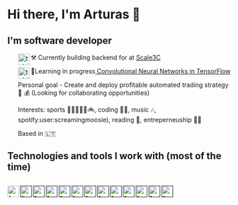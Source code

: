  
# Hi there, I'm Arturas 👋
## I'm software developer
<li style="list-style-type:none">
    <ul><div>⚒ Currently building backend for  at <a href="https://scale3c.com"><img align="left" alt="tutris | Scale3C " width="26px" src="https://avatars0.githubusercontent.com/u/46576313?s=400&u=d19597751084ba5a2ef4efbfa53460004dd960d3&v=4" />Scale3C</a></div></ul>
    <ul> 🌱Learning in progress<a href="https://www.coursera.org/learn/convolutional-neural-networks-tensorflow"><img align="left" alt="tutris | coursera" width="26px" src="https://cdn.jsdelivr.net/npm/simple-icons@3.4.0/icons/coursera.svg" /> Convolutional Neural Networks in TensorFlow</a></ul>
    <ul>Personal goal - Create and deploy profitable automated trading strategy 🤖 💰 (Looking for collaborating opportunities)</ul>
    <ul>Interests: sports 🥋🏋️‍♀️🏃‍♂️🚲, coding 👩‍💻, music 🎶, spotify:user:screamingmoosie), reading 📖, entreperneuship 👨‍🎤</ul>
    <ul>Based in 🇱🇹</ul>
</li>

## Technologies and tools I work with (most of the time)

[<img align="left" alt="tutris | amazonaws " width="26px" src="https://cdn.jsdelivr.net/npm/simple-icons@3.4.0/icons/amazonaws.svg" />](amazonaws)
[<img align="left" alt="tutris | " width="26px" src="https://cdn.jsdelivr.net/npm/simple-icons@3.4.0/icons/visualstudiocode.svg" />]()
[<img align="left" alt="tutris | " width="26px" src="https://cdn.jsdelivr.net/npm/simple-icons@3.4.0/icons/git.svg" />]()
[<img align="left" alt="tutris | " width="26px" src="https://cdn.jsdelivr.net/npm/simple-icons@3.4.0/icons/node-dot-js.svg" />]()
[<img align="left" alt="tutris | " width="26px" src="https://cdn.jsdelivr.net/npm/simple-icons@3.4.0/icons/typescript.svg" />]()
[<img align="left" alt="tutris | " width="26px" src="https://cdn.jsdelivr.net/npm/simple-icons@3.4.0/icons/trello.svg" />]()
[<img align="left" alt="tutris | " width="26px" src="https://cdn.jsdelivr.net/npm/simple-icons@3.4.0/icons/google.svg" />]()
[<img align="left" alt="tutris | " width="26px" src="https://cdn.jsdelivr.net/npm/simple-icons@3.4.0/icons/github.svg" />]()
[<img align="left" alt="tutris | " width="26px" src="https://cdn.jsdelivr.net/npm/simple-icons@3.4.0/icons/gitlab.svg" />]()
[<img align="left" alt="tutris | " width="26px" src="https://cdn.jsdelivr.net/npm/simple-icons@3.4.0/icons/postgresql.svg" />]()
[<img align="left" alt="tutris | " width="26px" src="https://cdn.jsdelivr.net/npm/simple-icons@3.4.0/icons/html5.svg" />]()
[<img align="left" alt="tutris | " width="26px" src="https://cdn.jsdelivr.net/npm/simple-icons@3.4.0/icons/react.svg" />]()
[<img align="left" alt="tutris | " width="26px" src="https://cdn.jsdelivr.net/npm/simple-icons@3.4.0/icons/toggl.svg" />]()
---
[hyar]: https://share.howareyoureally.org
[coursera]: https://www.coursera.org/learn/convolutional-neural-networks-tensorflow/]
[scale3C]: https://scale3c.com